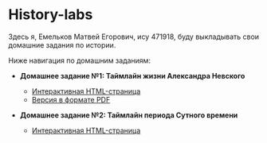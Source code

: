 # History-labs

Здесь я, Емельков Матвей Егорович, ису 471918, буду выкладывать свои домашние задания по истории.

Ниже навигация по домашним заданиям:
*   **Домашнее задание №1: Таймлайн жизни Александра Невского**
    *   [Интерактивная HTML-страница](https://mematvey.github.io/History-labs/Homework_1/timeline.html)
    *   [Версия в формате PDF](Homework_1/timeline.pdf)

*   **Домашнее задание №2: Таймлайн периода Сутного времени**
    *   [Интерактивная HTML-страница](https://mematvey.github.io/History-labs/Homework_2/timeline.html)
